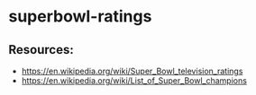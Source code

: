 # superbowl-ratings

## Resources: 
- https://en.wikipedia.org/wiki/Super_Bowl_television_ratings
- https://en.wikipedia.org/wiki/List_of_Super_Bowl_champions
